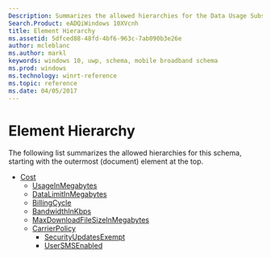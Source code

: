 ```yaml
---
Description: Summarizes the allowed hierarchies for the Data Usage Subscription Management (DUSM) schema.
Search.Product: eADQiWindows 10XVcnh
title: Element Hierarchy
ms.assetid: 5dfced88-48fd-4bf6-963c-7ab090b3e26e
author: mcleblanc
ms.author: markl
keywords: windows 10, uwp, schema, mobile broadband schema
ms.prod: windows
ms.technology: winrt-reference
ms.topic: reference
ms.date: 04/05/2017
---
```


# Element Hierarchy


The following list summarizes the allowed hierarchies for this schema, starting with the outermost (document) element at the top.

-   [Cost](element-cost.md)
    -   [UsageInMegabytes](element-usageinmegabytes.md)
    -   [DataLimitInMegabytes](element-datalimitinmegabytes.md)
    -   [BillingCycle](element-billingcycle.md)
    -   [BandwidthInKbps](element-bandwidthinkbps.md)
    -   [MaxDownloadFileSizeInMegabytes](element-maxdownloadfilesizeinmegabytes.md)
    -   [CarrierPolicy](element-carrierpolicy.md)
        -   [SecurityUpdatesExempt](element-securityupdatesexempt.md)
        -   [UserSMSEnabled](element-usersmsenabled.md)

 

 



